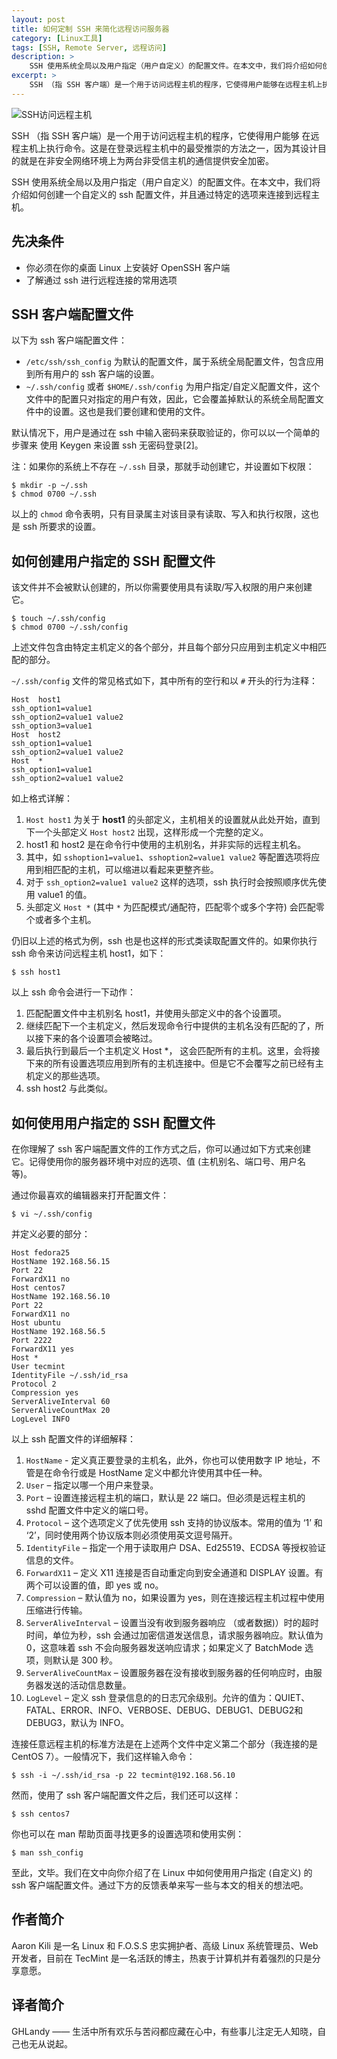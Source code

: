 ```yaml
---
layout: post
title: 如何定制 SSH 来简化远程访问服务器
category: [Linux工具]
tags: [SSH, Remote Server, 远程访问]
description: >
    SSH 使用系统全局以及用户指定（用户自定义）的配置文件。在本文中，我们将介绍如何创建一个自定义的 ssh 配置文件，并且通过特定的选项来连接到远程主机。
excerpt: >
    SSH （指 SSH 客户端）是一个用于访问远程主机的程序，它使得用户能够在远程主机上执行命令。这是在登录远程主机中的最受推崇的方法之一，因为其设计目的就是在非安全网络环境上为两台非受信主机的通信提供安全加密。
---
```


![SSH访问远程主机](https://dn-linuxcn.qbox.me/data/attachment/album/201703/14/221615yzcsk6p78wjzfzuc.jpg)

SSH （指 SSH 客户端）是一个用于访问远程主机的程序，它使得用户能够 在远程主机上执行命令。这是在登录远程主机中的最受推崇的方法之一，因为其设计目的就是在非安全网络环境上为两台非受信主机的通信提供安全加密。

SSH 使用系统全局以及用户指定（用户自定义）的配置文件。在本文中，我们将介绍如何创建一个自定义的 ssh 配置文件，并且通过特定的选项来连接到远程主机。

## 先决条件

- 你必须在你的桌面 Linux 上安装好 OpenSSH 客户端
- 了解通过 ssh 进行远程连接的常用选项

## SSH 客户端配置文件

以下为 ssh 客户端配置文件：

- `/etc/ssh/ssh_config` 为默认的配置文件，属于系统全局配置文件，包含应用到所有用户的 ssh 客户端的设置。
- `~/.ssh/config` 或者 `$HOME/.ssh/config` 为用户指定/自定义配置文件，这个文件中的配置只对指定的用户有效，因此，它会覆盖掉默认的系统全局配置文件中的设置。这也是我们要创建和使用的文件。

默认情况下，用户是通过在 ssh 中输入密码来获取验证的，你可以以一个简单的步骤来 使用 Keygen 来设置 ssh 无密码登录[2]。

注：如果你的系统上不存在 `~/.ssh` 目录，那就手动创建它，并设置如下权限：

```shell
$ mkdir -p ~/.ssh
$ chmod 0700 ~/.ssh 
```

以上的 `chmod` 命令表明，只有目录属主对该目录有读取、写入和执行权限，这也是 ssh 所要求的设置。

## 如何创建用户指定的 SSH 配置文件

该文件并不会被默认创建的，所以你需要使用具有读取/写入权限的用户来创建它。

```shell
$ touch ~/.ssh/config
$ chmod 0700 ~/.ssh/config
```

上述文件包含由特定主机定义的各个部分，并且每个部分只应用到主机定义中相匹配的部分。

`~/.ssh/config` 文件的常见格式如下，其中所有的空行和以 `#` 开头的行为注释：

```shell
Host  host1
ssh_option1=value1
ssh_option2=value1 value2
ssh_option3=value1
Host  host2
ssh_option1=value1
ssh_option2=value1 value2
Host  *
ssh_option1=value1
ssh_option2=value1 value2
```

如上格式详解：

1. `Host host1` 为关于 **host1** 的头部定义，主机相关的设置就从此处开始，直到下一个头部定义 `Host host2` 出现，这样形成一个完整的定义。
2. host1 和 host2 是在命令行中使用的主机别名，并非实际的远程主机名。
3. 其中，如 `sshoption1=value1`、`sshoption2=value1 value2` 等配置选项将应用到相匹配的主机，可以缩进以看起来更整齐些。
4. 对于 `ssh_option2=value1 value2` 这样的选项，ssh 执行时会按照顺序优先使用 value1 的值。
5. 头部定义 `Host *` (其中 `*` 为匹配模式/通配符，匹配零个或多个字符) 会匹配零个或者多个主机。

仍旧以上述的格式为例，ssh 也是也这样的形式类读取配置文件的。如果你执行 ssh 命令来访问远程主机 host1，如下：

```shell
$ ssh host1
```

以上 ssh 命令会进行一下动作：

1. 匹配配置文件中主机别名 host1，并使用头部定义中的各个设置项。
2. 继续匹配下一个主机定义，然后发现命令行中提供的主机名没有匹配的了，所以接下来的各个设置项会被略过。
3. 最后执行到最后一个主机定义 Host *， 这会匹配所有的主机。这里，会将接下来的所有设置选项应用到所有的主机连接中。但是它不会覆写之前已经有主机定义的那些选项。
4. ssh host2 与此类似。

## 如何使用用户指定的 SSH 配置文件

在你理解了 ssh 客户端配置文件的工作方式之后，你可以通过如下方式来创建它。记得使用你的服务器环境中对应的选项、值 (主机别名、端口号、用户名等)。

通过你最喜欢的编辑器来打开配置文件：

```shell
$ vi ~/.ssh/config
```

并定义必要的部分：

```shell
Host fedora25
HostName 192.168.56.15
Port 22
ForwardX11 no
Host centos7
HostName 192.168.56.10
Port 22
ForwardX11 no
Host ubuntu
HostName 192.168.56.5
Port 2222
ForwardX11 yes
Host *
User tecmint
IdentityFile ~/.ssh/id_rsa
Protocol 2
Compression yes
ServerAliveInterval 60
ServerAliveCountMax 20
LogLevel INFO
```

以上 ssh 配置文件的详细解释：

1. `HostName` - 定义真正要登录的主机名，此外，你也可以使用数字 IP 地址，不管是在命令行或是 HostName 定义中都允许使用其中任一种。
2. `User` – 指定以哪一个用户来登录。
3. `Port` – 设置连接远程主机的端口，默认是 22 端口。但必须是远程主机的 sshd 配置文件中定义的端口号。
4. `Protocol` – 这个选项定义了优先使用 ssh 支持的协议版本。常用的值为 ‘1’ 和 ‘2’，同时使用两个协议版本则必须使用英文逗号隔开。
5. `IdentityFile` – 指定一个用于读取用户 DSA、Ed25519、ECDSA 等授权验证信息的文件。
6. `ForwardX11` – 定义 X11 连接是否自动重定向到安全通道和 DISPLAY 设置。有两个可以设置的值，即 yes 或 no。
7. `Compression` – 默认值为 no，如果设置为 yes，则在连接远程主机过程中使用压缩进行传输。
8. `ServerAliveInterval` – 设置当没有收到服务器响应 （或者数据)）时的超时时间，单位为秒，ssh 会通过加密信道发送信息，请求服务器响应。默认值为 0，这意味着 ssh 不会向服务器发送响应请求；如果定义了 BatchMode 选项，则默认是 300 秒。
9. `ServerAliveCountMax` – 设置服务器在没有接收到服务器的任何响应时，由服务器发送的活动信息数量。
10. `LogLevel` – 定义 ssh 登录信息的的日志冗余级别。允许的值为：QUIET、FATAL、ERROR、INFO、VERBOSE、DEBUG、DEBUG1、DEBUG2和 DEBUG3，默认为 INFO。

连接任意远程主机的标准方法是在上述两个文件中定义第二个部分（我连接的是 CentOS 7）。一般情况下，我们这样输入命令：

```shell
$ ssh -i ~/.ssh/id_rsa -p 22 tecmint@192.168.56.10
```

然而，使用了 ssh 客户端配置文件之后，我们还可以这样：

```shell
$ ssh centos7
```

你也可以在 man 帮助页面寻找更多的设置选项和使用实例：

```shell
$ man ssh_config
```

至此，文毕。我们在文中向你介绍了在 Linux 中如何使用用户指定 (自定义) 的 ssh 客户端配置文件。通过下方的反馈表单来写一些与本文的相关的想法吧。

## 作者简介

Aaron Kili 是一名 Linux 和 F.O.S.S 忠实拥护者、高级 Linux 系统管理员、Web 开发者，目前在 TecMint 是一名活跃的博主，热衷于计算机并有着强烈的只是分享意愿。

## 译者简介

GHLandy —— 生活中所有欢乐与苦闷都应藏在心中，有些事儿注定无人知晓，自己也无从说起。
